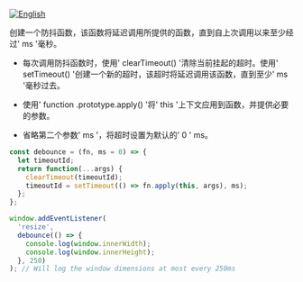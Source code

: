 
<a href="./README.md" target="_blank"><img src="https://img.shields.io/badge/-English-gray" alt="English"/></a>

创建一个防抖函数，该函数将延迟调用所提供的函数，直到自上次调用以来至少经过' ms '毫秒。

- 每次调用防抖函数时，使用' clearTimeout() '清除当前挂起的超时。使用' setTimeout() '创建一个新的超时，该超时将延迟调用该函数，直到至少' ms '毫秒过去。
- 使用' function .prototype.apply() '将' this '上下文应用到函数，并提供必要的参数。

- 省略第二个参数' ms '，将超时设置为默认的' 0 ' ms。

```js
const debounce = (fn, ms = 0) => {
  let timeoutId;
  return function(...args) {
    clearTimeout(timeoutId);
    timeoutId = setTimeout(() => fn.apply(this, args), ms);
  };
};
```

```js
window.addEventListener(
  'resize',
  debounce(() => {
    console.log(window.innerWidth);
    console.log(window.innerHeight);
  }, 250)
); // Will log the window dimensions at most every 250ms
```
